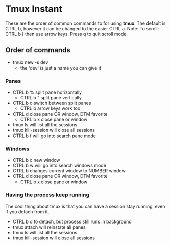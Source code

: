 # Tmux Instant

These are the order of common commands to for using **tmux**.
The default is CTRL b, however it can be changed to the easier CTRL a.
Note: To scroll: CTRL b [ then use arrow keys. Press q to quit scroll mode.

## Order of commands

- tmux new -s dev
    - the 'dev' is just a name you can give it

### Panes
- CTRL b % split pane horizontally
    - CTRL b " split pane vertically
- CTRL b o switch between split panes
    - CTRL b arrow keys work too
- CTRL d close pane OR window, DTM favorite
    - CTRL b x close pane or window
- tmux ls will list all the sessions
- tmux kill-session will close all sessions
- CTRL b f <ENTER> will go into search pane mode

### Windows
- CTRL b c new window
- CTRL b w will go into search windows mode
- CTRL b <NUMBER> changes current window to NUMBER window
- CTRL d close pane OR window, DTM favorite
    - CTRL b x close pane or window

### Having the process keep running

The cool thing about tmux is that you can have a session stay running, even if you detach from it. 

- CTRL b d to detach, but process still runs in background
- tmux attach will reinstate all panes
- tmux ls will list all the sessions
- tmux kill-session will close all sessions
